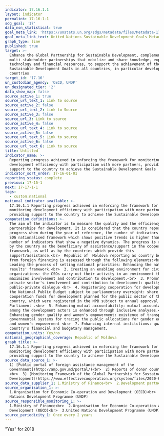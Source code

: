```yaml
---
indicator: 17.16.1.1
layout: indicator
permalink: 17-16-1-1
sdg_goal: '17'
data_non_statistical: true
goal_meta_link: 'https://unstats.un.org/sdgs/metadata/files/Metadata-17-16-01.pdf'
goal_meta_link_text: United Nations Sustainable Development Goals Metadata (pdf 468kB)
graph_type: line
published: true
target: >-
  Enhance the Global Partnership for Sustainable Development, complemented by
  multi-stakeholder partnerships that mobilize and share knowledge, expertise,
  technology and financial resources, to support the achievement of the
  Sustainable Development Goals in all countries, in particular developing
  countries
target_id: '17.16'
un_custodian_agency: 'OECD, UNDP'
un_designated_tier: '2'
data_show_map: false
source_active_1: true
source_url_text_1: Link to source
source_active_2: false
source_url_text_2: Link to Source
source_active_3: false
source_url_3: Link to source
source_active_4: false
source_url_text_4: Link to source
source_active_5: false
source_url_text_5: Link to source
source_active_6: false
source_url_text_6: Link to source
title: Untitled
indicator_name: >-
  Reporting progress achieved in enforcing the framework for monitoring
  development efficiency with participation with more partners, providing
  support to the country to achieve the Sustainable Development Goals
indicator_sort_order: 17-16-01-01
reporting_status: complete
previous: 17-15-1
next: 17-17-1-1
tags:
  - custom.national
national_indicator_available: >-
  17.16.1.1 Reporting progress achieved in enforcing the framework for
  monitoring development efficiency with participation with more partners,
  providing support to the country to achieve the Sustainable Development Goals
computation_definitions: >-
  The aim of the indicator is to measure the quality and the efficiency of the
  partnerships for development. It is considered that the country reports
  progress when during the year of reference, the number of indicators from the
  SDG nationalised framework which shows positive trends is higher than the
  number of indicators that show a negative dynamics. The progress is reported
  by the country as the beneficiary of assistance/support in the cooperation
  framework, as well as by the countries which provide this
  support/assistance.<br>  Republic of  Moldova reporting as country benefiting
  from foreign financing is assessed through the following elements:<br>  1.
  Leading the process of setting national priorities: Enhancing the national
  results' framework.<br>  2. Creating an enabling environment for civil society
  organizations: the CSOs carry out their activity in an environment that
  maximizes involvement and contribution to development.<br>  3. Promoting
  private sector's involvement and contribution to development: quality of the
  public-private dialogue <br>  4. Registering cooperation for development in
  the National Public Budget subject to parliamentary oversight: share of
  cooperation funds for development planned for the public sector of the
  country, which were registered in the NPB subject to annual approval by the
  Parliament .<br>  5. Enhancing mutual accountability: mutual accountability
  among the development actors is enhanced through inclusive analyses.<br>  6.
  Enhancing gender quality and women's empowerment: existence of transparent
  governmental systems for tracing the public allocations for gender equality
  and women's empowerment <br>  7. Enhancing internal institutions: quality of
  country's financial and budgetary management.
computation_units: Yes/no
national_geographical_coverage: Republic of Moldova
graph_title: >-
  17.16.1.1 Reporting progress achieved in enforcing the framework for
  monitoring development efficiency with participation with more partners,
  providing support to the country to achieve the Sustainable Development Goals
source_data_source_1: >-
  1) [Public portal of foreign assistance management of the
  Government](http://amp.gov.md/portal/)<br>  2) Reports of donor countries
  <br>  3) [Monitoring Framework of the Global Partnership for Sustainable
  Development](https://www.effectivecooperation.org/system/files/2020-06/20170510%20Monitoring%20Framework%20Review%20Strategy%20%2801%20June%202017%29.pdf)
source_data_supplier_1: 1.Ministry of Finance<br>  2.Development partners
source_organisation_1: >-
  1.Organisation for Economic Co-operation and Development (OECD)<br>  2.United
  Nations Development Programme (UNDP)
source_responsible_monitoring_1: >-
  1.Ministry of Finance<br>  2.Organisation for Economic Co-operation and
  Development (OECD)<br>  3.United Nations Development Programme (UNDP)
source_periodicity_1: Once every 2 years
---
```

"Yes" for 2018